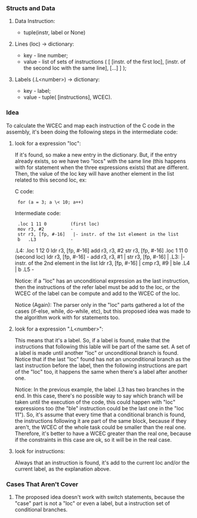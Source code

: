 
### __Structs and Data__

1. Data Instruction:

	* tuple(instr, label or None)

2. Lines (loc) -> dictionary:

	* key - line number;
	* value - list of sets of instructions
		( [ [instr. of the first loc],
			[instr. of the second loc with the same line],
			[...] ]
		);

3. Labels (.L\<number\>) -> dictionary:

	* key - label;
	* value - tuple( [instructions], WCEC).


### __Idea__

To calculate the WCEC and map each instruction of the C code in the assembly,
it's been doing the following steps in the intermediate code:

1. look for a expression "loc":

	If it's found, so make a new entry in the dictionary. But, if the entry
	already exists, so we have two "locs" with the same line (this happens with
	for statement when the three expressions exists) that are different. Then,
	the value of the loc key will have another element in the list related to
	this second loc, ex:

	C code:

		for (a = 3; a \< 10; a++)

	Intermediate code:

	>
		.loc 1 11 0			(first loc)
		mov	r3, #2			-
		str	r3, [fp, #-16]	 |- instr. of the 1st element in the list
		b	.L3				-
	 .L4:
		.loc 1 12 0
		ldr	r3, [fp, #-16]
		add	r3, r3, #2
		str	r3, [fp, #-16]
		.loc 1 11 0			(second loc)
		ldr	r3, [fp, #-16]	-
		add	r3, r3, #1		 |
		str	r3, [fp, #-16]	 |
	 .L3:					 |- instr. of the 2nd element in the list
		ldr	r3, [fp, #-16]	 |
		cmp	r3, #9			 |
		ble	.L4				 |
		b	.L5				-

	Notice: if a "loc" has an unconditional expression as the last instruction,
	then the instructions of the refer label must be add to the loc, or the WCEC
	of the label can be compute and add to the WCEC of the loc.

	Notice (Again): The parser only in the "loc" parts gathered a lot of the
	cases (if-else, while, do-while, etc), but this proposed idea was made to
	the algorithm work with	for statements too.

2. look for a expression ".L<number\>":

	This means that it's a label. So, if a label is found, make that the
	instructions that following this lable will be part of the same set. A set
	of a label is made until another "loc" or unconditional branch is found.
	Notice that if the last "loc" found has not an unconditional branch as the
	last instruction before the label, then the following instructions are part
	of the "loc" too, it happens the same when there's a label after another
	one.

	Notice: In the previous example, the label .L3 has two branches in the end.
	In this case, there's no possible way to say which branch will be taken
	until the execution of the code, this could happen with "loc" expressions
	too (the "ble" instruction could be the last one in the "loc 11"). So, it's
	assume that every time that a conditional branch is found, the instructions
	following it are part of the same block, because if they aren't, the WCEC of
	the whole task could be smaller than the real one. Therefore, it's better to
	have a WCEC greater than the real one, because if the constraints in this
	case are ok, so it will be in the real case.

3. look for instructions:

	Always that an instruction is found, it's add to the current loc and/or the
	current label, as the explanation above.


### __Cases That Aren't Cover__

1. The proposed idea doesn't work with switch statements, because the "case"
   part is not a "loc" or even a label, but a instruction set of conditional
   branches.

